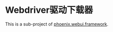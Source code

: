 # Webdriver驱动下载器

This is a sub-project of [phoenix.webui.framework](https://github.com/LinuxSuRen/phoenix.webui.framework).
